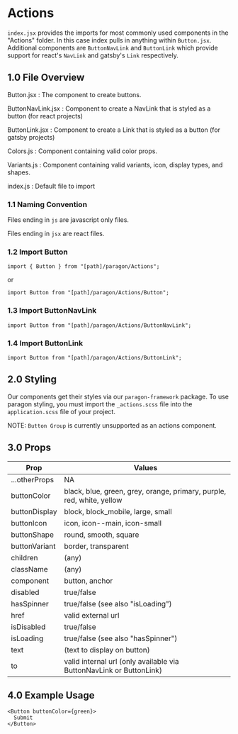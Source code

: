 # Actions

`index.jsx` provides the imports for most commonly used components in the "Actions" folder. In this case index pulls in anything within `Button.jsx`. Additional components are `ButtonNavLink` and `ButtonLink` which provide support for react's `NavLink` and gatsby's `Link` respectively.

## 1.0 File Overview
Button.jsx         : The component to create buttons.

ButtonNavLink.jsx  : Component to create a NavLink that is styled as a button (for react projects)

ButtonLink.jsx     : Component to create a Link that is styled as a button (for gatsby projects)

Colors.js          : Component containing valid color props.

Variants.js        : Component containing valid variants, icon, display types, and shapes.

index.js           : Default file to import

### 1.1 Naming Convention

Files ending in `js` are javascript only files.

Files ending in `jsx` are react files.

### 1.2 Import Button

`import { Button } from "[path]/paragon/Actions";`

or

`import Button from "[path]/paragon/Actions/Button";`

### 1.3 Import ButtonNavLink

`import Button from "[path]/paragon/Actions/ButtonNavLink";`

### 1.4 Import ButtonLink

`import Button from "[path]/paragon/Actions/ButtonLink";`

## 2.0 Styling

Our components get their styles via our `paragon-framework` package. To use paragon styling, you must import the `_actions.scss` file into the `application.scss` file of your project.

NOTE: `Button Group` is currently unsupported as an actions component.

## 3.0 Props

| Prop          | Values                                                                |
|---------------|-----------------------------------------------------------------------|
| ...otherProps | NA                                                                    |
| buttonColor   | black, blue, green, grey, orange, primary, purple, red, white, yellow |
| buttonDisplay | block, block_mobile, large, small                                     |
| buttonIcon    | icon, icon--main, icon-small                                          |
| buttonShape   | round, smooth, square                                                 |
| buttonVariant | border, transparent                                                   |
| children      | (any)                                                                 |
| className     | (any)                                                                 |
| component     | button, anchor                                                        |
| disabled      | true/false                                                            |
| hasSpinner    | true/false (see also "isLoading")                                     |
| href          | valid external url                                                    |
| isDisabled    | true/false                                                            |
| isLoading     | true/false (see also "hasSpinner")                                    |
| text          | (text to display on button)                                           |
| to            | valid internal url (only available via ButtonNavLink or ButtonLink)   |

## 4.0 Example Usage
```
<Button buttonColor={green}>
  Submit
</Button>
```
